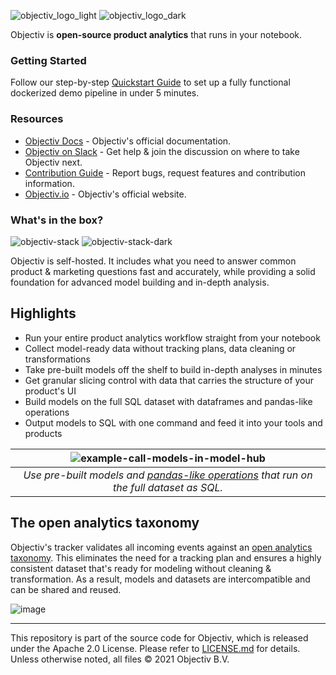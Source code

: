 ![objectiv_logo_light](https://user-images.githubusercontent.com/82152911/159266790-19e0e3d4-0d10-4c58-9da7-16edde9ec05a.svg#gh-light-mode-only "Objectiv Logo")
![objectiv_logo_dark](https://user-images.githubusercontent.com/82152911/159266895-39f52604-83c1-438d-96bd-9a6d66e74b08.svg#gh-dark-mode-only "Objectiv Logo")

Objectiv is **open-source product analytics** that runs in your notebook.

### Getting Started

Follow our step-by-step [Quickstart Guide](https://objectiv.io/docs/home/quickstart-guide) to set up a fully functional dockerized demo pipeline in under 5 minutes.

### Resources

* [Objectiv Docs](https://www.objectiv.io/docs) - Objectiv's official documentation.
* [Objectiv on Slack](https://join.slack.com/t/objectiv-io/shared_invite/zt-u6xma89w-DLDvOB7pQer5QUs5B_~5pg) - Get help & join the discussion on where to take Objectiv next.
* [Contribution Guide](https://www.objectiv.io/docs/home/the-project/contribute) - Report bugs, request features and contribution information.
* [Objectiv.io](https://www.objectiv.io) - Objectiv's official website.

### What's in the box?
![objectiv-stack](https://user-images.githubusercontent.com/920184/158140285-d42c5877-e924-4c53-9ef4-8bf15a5c713d.svg#gh-light-mode-only "Objectiv Stack")
![objectiv-stack-dark](https://user-images.githubusercontent.com/920184/158140306-c2033c5d-3f50-4eec-ac38-6241546226fb.svg#gh-dark-mode-only "Objectiv Stack")

Objectiv is self-hosted. It includes what you need to answer common product & marketing questions fast and accurately, while
providing a solid foundation for advanced model building and in-depth analysis.


## Highlights
* Run your entire product analytics workflow straight from your notebook
* Collect model-ready data without tracking plans, data cleaning or transformations
* Take pre-built models off the shelf to build in-depth analyses in minutes
* Get granular slicing control with data that carries the structure of your product's UI
* Build models on the full SQL dataset with dataframes and pandas-like operations
* Output models to SQL with one command and feed it into your tools and products

| ![example-call-models-in-model-hub](https://user-images.githubusercontent.com/82152911/159271040-04911fa7-78be-455c-9aa4-5d195936913c.gif) |
|:--:|
| *Use pre-built models and [pandas-like operations](https://www.objectiv.io/docs/modeling/) that run on the full dataset as SQL.* |

## The open analytics taxonomy

Objectiv's tracker validates all incoming events against an [open analytics taxonomy](https://www.objectiv.io/docs/taxonomy/). This eliminates the need for a tracking plan and ensures a highly consistent dataset that's ready for modeling without cleaning & transformation. As a result, models and datasets are intercompatible and can be shared and reused.

![image](https://user-images.githubusercontent.com/82152911/159288731-a6351cd2-13ff-4cdc-890a-37efff0be076.png)



---

This repository is part of the source code for Objectiv, which is released under the Apache 2.0 License. Please refer to [LICENSE.md](LICENSE.md) for details. Unless otherwise noted, all files © 2021 Objectiv B.V.



